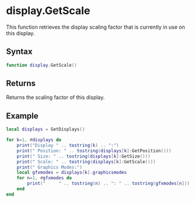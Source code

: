 # display.GetScale

This function retrieves the display scaling factor that is currently in use on this display.

## Syntax

```lua
function display.GetScale()
```

## Returns

Returns the scaling factor of this display.

## Example

```lua
local displays = GetDisplays()

for k=1, #displays do
    print("Display " .. tostring(k) .. ":")
    print(" Position: " .. tostring(displays[k]:GetPosition()))
    print(" Size: " .. tostring(displays[k]:GetSize()))
    print(" Scale: " .. tostring(displays[k]:GetScale()))
    print(" Graphics Modes:")
    local gfxmodes = displays[k].graphicsmodes
    for n=1, #gfxmodes do
        print("     " .. tostring(n) .. ": " .. tostring(gfxmodes[n]))
    end
end
```